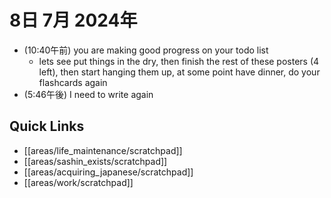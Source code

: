 # 8日 7月 2024年
- (10:40午前) you are making good progress on your todo list
  - lets see put things in the dry, then finish the rest of these posters (4 left), then start hanging them up, at some point have dinner, do your flashcards again
- (5:46午後) I need to write again

 



## Quick Links
- [[areas/life_maintenance/scratchpad]]
- [[areas/sashin_exists/scratchpad]]
- [[areas/acquiring_japanese/scratchpad]]
- [[areas/work/scratchpad]]

